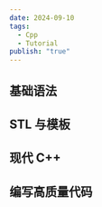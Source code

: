 ```yaml
---
date: 2024-09-10
tags:
  - Cpp
  - Tutorial
publish: "true"
---
```

## 基础语法



## STL 与模板

## 现代 C++ 

## 编写高质量代码